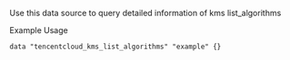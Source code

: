 Use this data source to query detailed information of kms list_algorithms

Example Usage

```hcl
data "tencentcloud_kms_list_algorithms" "example" {}
```